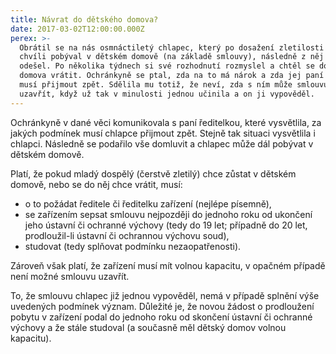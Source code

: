 ```yaml
---
title: Návrat do dětského domova?
date: 2017-03-02T12:00:00.000Z
perex: >-
  Obrátil se na nás osmnáctiletý chlapec, který po dosažení zletilosti ještě
  chvíli pobýval v dětském domově (na základě smlouvy), následně z něj však
  odešel. Po několika týdnech si své rozhodnutí rozmyslel a chtěl se do dětského
  domova vrátit. Ochránkyně se ptal, zda na to má nárok a zda jej paní ředitelka
  musí přijmout zpět. Sdělila mu totiž, že neví, zda s ním může smlouvu znovu
  uzavřít, když už tak v minulosti jednou učinila a on ji vypověděl.
---
```




Ochránkyně v dané věci komunikovala s paní ředitelkou, které vysvětlila, za jakých podmínek musí chlapce přijmout zpět. Stejně tak situaci vysvětlila i chlapci. Následně se podařilo vše domluvit a chlapec může dál pobývat v dětském domově.



Platí, že pokud mladý dospělý (čerstvě zletilý) chce zůstat v dětském domově, nebo se do něj chce vrátit, musí:




- o to požádat ředitele či ředitelku zařízení (nejlépe písemně),
- se zařízením sepsat smlouvu nejpozději do jednoho roku od ukončení jeho ústavní či ochranné výchovy (tedy do 19 let; případně do 20 let, prodloužil-li ústavní či ochrannou výchovu soud),
- studovat (tedy splňovat podmínku nezaopatřenosti).



Zároveň však platí, že zařízení musí mít volnou kapacitu, v opačném případě není možné smlouvu uzavřít. 



To, že smlouvu chlapec již jednou vypověděl, nemá v případě splnění výše uvedených podmínek význam. Důležité je, že novou žádost o prodloužení pobytu v zařízení podal do jednoho roku od skončení ústavní či ochranné výchovy a že stále studoval (a současně měl dětský domov volnou kapacitu). 


